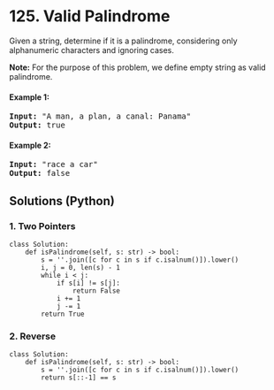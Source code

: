 # 125. Valid Palindrome
Given a string, determine if it is a palindrome, considering only alphanumeric characters and ignoring cases.

**Note:** For the purpose of this problem, we define empty string as valid palindrome.

#### Example 1:
<pre>
<strong>Input:</strong> "A man, a plan, a canal: Panama"
<strong>Output:</strong> true
</pre>

#### Example 2:
<pre>
<strong>Input:</strong> "race a car"
<strong>Output:</strong> false
</pre>

## Solutions (Python)

### 1. Two Pointers
```Python3
class Solution:
    def isPalindrome(self, s: str) -> bool:
        s = ''.join([c for c in s if c.isalnum()]).lower()
        i, j = 0, len(s) - 1
        while i < j:
            if s[i] != s[j]:
                return False
            i += 1
            j -= 1
        return True
```

### 2. Reverse
```Python3
class Solution:
    def isPalindrome(self, s: str) -> bool:
        s = ''.join([c for c in s if c.isalnum()]).lower()
        return s[::-1] == s
```
